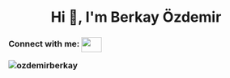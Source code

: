 <h1 align="center">Hi 👋, I'm Berkay Özdemir</h1>

<h3 align="left">Connect with me:
<a href="https://www.linkedin.com/in/berkayozd/" target="blank"><img align="center" src="https://camo.githubusercontent.com/c8a9c5b414cd812ad6a97a46c29af67239ddaeae08c41724ff7d945fb4c047e5/68747470733a2f2f6564656e742e6769746875622e696f2f537570657254696e7949636f6e732f696d616765732f7376672f6c696e6b6564696e2e737667" height="30" width="40" /></a>
&nbsp;&nbsp;&nbsp;&nbsp;&nbsp;

<img align="center" src="https://github-readme-stats.vercel.app/api/top-langs?username=ozdemirberkay&show_icons=true&locale=en&layout=compact" alt="ozdemirberkay"
 />

</h3>

</p>
